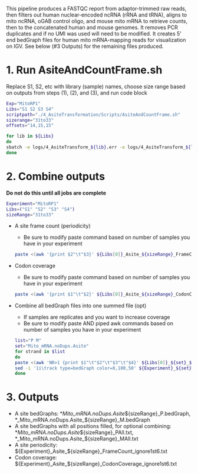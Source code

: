 This pipeline produces a FASTQC report from adaptor-trimmed raw reads, then filters out human nuclear-encoded ncRNA (rRNA and tRNA), aligns to mito ncRNA, oGAB control oligo, and mouse mito mRNA to retrieve counts, then to the concatenated human and mouse genomes. It removes PCR duplicates and if no UMI was used will need to be modified. It creates 5' end bedGraph files for human mito mRNA-mapping reads for visualization on IGV. See below (#3 Outputs) for the remaining files produced.

# 1. Run AsiteAndCountFrame.sh
Replace S1, S2, etc with library (sample) names, choose size range based on outputs from steps (1), (2), and (3), and run code block
```bash
Exp="MitoRP1"
Libs="S1 S2 S3 S4"
scriptpath="./4_AsiteTransformation/Scripts/AsiteAndCountFrame.sh"
sizerange="31to33"
offsets="14,15,15"

for lib in ${Libs}
do
sbatch -e logs/4_AsiteTransform_${lib}.err -o logs/4_AsiteTransform_${lib}.log $scriptpath $lib $sizerange $offsets
done
```

# 2. Combine outputs
**Do not do this until all jobs are complete**

```bash
Experiment="MitoRP1"
Libs=("S1" "S2" "S3" "S4")
sizeRange="31to33"
```
- A site frame count (periodicity)
  - Be sure to modify paste command based on number of samples you have in your experiment
  ```bash
  paste <(awk '{print $2"\t"$3}' ${Libs[0]}_Asite_${sizeRange}_FrameCount_ignore1st6.txt) <(awk '{print $3}' ${Libs[1]}_Asite_${sizeRange}_FrameCount_ignore1st6.txt) <(awk '{print $3}' ${Libs[2]}_Asite_${sizeRange}_FrameCount_ignore1st6.txt) <(awk '{print $3}' ${Libs[3]}_Asite_${sizeRange}_FrameCount_ignore1st6.txt) > ${Experiment}_Asite_${sizeRange}_FrameCount_ignore1st6.txt
  ```

- Codon coverage  
  - Be sure to modify paste command based on number of samples you have in your experiment
  ```bash
  paste <(awk '{print $1"\t"$2}' ${Libs[0]}_Asite_${sizeRange}_CodonCoverage_ignore1st6.txt) <(awk '{print $2}' ${Libs[1]}_Asite_${sizeRange}_CodonCoverage_ignore1st6.txt) <(awk '{print $2}' ${Libs[2]}_Asite_${sizeRange}_CodonCoverage_ignore1st6.txt) <(awk '{print $2}' ${Libs[3]}_Asite_${sizeRange}_CodonCoverage_ignore1st6.txt) > ${Experiment}_Asite_${sizeRange}_CodonCoverage_ignore1st6.txt
  ```
  
- Combine all bedGraph files into one summed file (opt)
  - If samples are replicates and you want to increase coverage
  - Be sure to modify paste AND piped awk commands based on number of samples you have in your experiment
  ```bash
  list="P M"
  set="Mito_mRNA.noDups.Asite"
  for strand in $list
  do
  paste <(awk 'NR>1 {print $1"\t"$2"\t"$3"\t"$4}' ${Libs[0]}_${set}_${sizeRange}_${strand}All.txt) <(awk 'NR>1 {print $4}' ${Libs[1]}_${set}_${sizeRange}_${strand}All.txt) <(awk 'NR>1 {print $4}' ${Libs[2]}_${set}_${sizeRange}_${strand}All.txt) <(awk 'NR>1 {print $4}' ${Libs[3]}_${set}_${sizeRange}_${strand}All.txt) | awk '{print $1"\t"$2"\t"$3"\t"$4 + $5 + $6 + $7}' > ${Experiment}_${set}_${sizeRange}_${strand}All.bedGraph
  sed -i '1i\track type=bedGraph color=0,100,50' ${Experiment}_${set}_${sizeRange}_${strand}All.bedGraph
  done
  ```

# 3. Outputs
  - A site bedGraphs: *_Mito_mRNA.noDups.Asite_${sizeRange}_P.bedGraph, *_Mito_mRNA.noDups.Asite_${sizeRange}_M.bedGraph
  - A site bedGraphs with all positions filled, for optional combining: *_Mito_mRNA.noDups.Asite_${sizeRange}_PAll.txt, *_Mito_mRNA.noDups.Asite_${sizeRange}_MAll.txt
  - A site periodicity: ${Experiment}_Asite_${sizeRange}_FrameCount_ignore1st6.txt
  - Codon coverage: ${Experiment}_Asite_${sizeRange}_CodonCoverage_ignore1st6.txt
